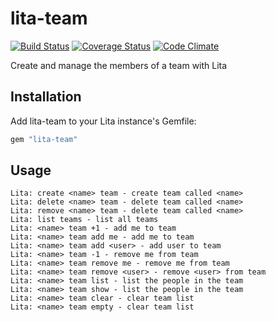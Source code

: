 # lita-team

[![Build Status](https://travis-ci.org/EdgarOrtegaRamirez/lita-team.svg?branch=master)](https://travis-ci.org/EdgarOrtegaRamirez/lita-team)
[![Coverage Status](https://coveralls.io/repos/EdgarOrtegaRamirez/lita-team/badge.svg?branch=master)](https://coveralls.io/r/EdgarOrtegaRamirez/lita-team?branch=master)
[![Code Climate](https://codeclimate.com/github/EdgarOrtegaRamirez/lita-team/badges/gpa.svg)](https://codeclimate.com/github/EdgarOrtegaRamirez/lita-team)

Create and manage the members of a team with Lita

## Installation

Add lita-team to your Lita instance's Gemfile:

``` ruby
gem "lita-team"
```

## Usage

```
Lita: create <name> team - create team called <name>
Lita: delete <name> team - delete team called <name>
Lita: remove <name> team - delete team called <name>
Lita: list teams - list all teams
Lita: <name> team +1 - add me to team
Lita: <name> team add me - add me to team
Lita: <name> team add <user> - add user to team
Lita: <name> team -1 - remove me from team
Lita: <name> team remove me - remove me from team
Lita: <name> team remove <user> - remove <user> from team
Lita: <name> team list - list the people in the team
Lita: <name> team show - list the people in the team
Lita: <name> team clear - clear team list
Lita: <name> team empty - clear team list
```
